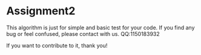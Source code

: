 # Assignment2

This algorithm is just for simple and basic test for your code. 
If you find any bug or feel confused, please contact with us.
QQ:1150183932

If you want to contribute to it, thank you!
